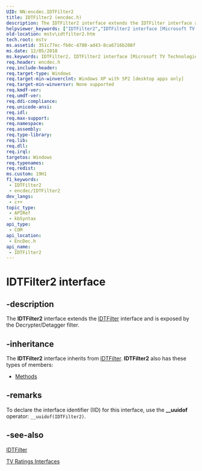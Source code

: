 ```yaml
---
UID: NN:encdec.IDTFilter2
title: IDTFilter2 (encdec.h)
description: The IDTFilter2 interface extends the IDTFilter interface and is exposed by the Decrypter/Detagger filter.
helpviewer_keywords: ["IDTFilter2","IDTFilter2 interface [Microsoft TV Technologies]","IDTFilter2 interface [Microsoft TV Technologies]","described","IDTFilter2Interface","encdec/IDTFilter2","mstv.idtfilter2"]
old-location: mstv\idtfilter2.htm
tech.root: mstv
ms.assetid: 351c77ec-fb0c-4780-ad43-8ca6716b208f
ms.date: 12/05/2018
ms.keywords: IDTFilter2, IDTFilter2 interface [Microsoft TV Technologies], IDTFilter2 interface [Microsoft TV Technologies],described, IDTFilter2Interface, encdec/IDTFilter2, mstv.idtfilter2
req.header: encdec.h
req.include-header: 
req.target-type: Windows
req.target-min-winverclnt: Windows XP with SP2 [desktop apps only]
req.target-min-winversvr: None supported
req.kmdf-ver: 
req.umdf-ver: 
req.ddi-compliance: 
req.unicode-ansi: 
req.idl: 
req.max-support: 
req.namespace: 
req.assembly: 
req.type-library: 
req.lib: 
req.dll: 
req.irql: 
targetos: Windows
req.typenames: 
req.redist: 
ms.custom: 19H1
f1_keywords:
 - IDTFilter2
 - encdec/IDTFilter2
dev_langs:
 - c++
topic_type:
 - APIRef
 - kbSyntax
api_type:
 - COM
api_location:
 - EncDec.h
api_name:
 - IDTFilter2
---
```


# IDTFilter2 interface


## -description

The <b>IDTFilter2</b> interface extends the <a href="/previous-versions/windows/desktop/api/encdec/nn-encdec-idtfilter">IDTFilter</a> interface and is exposed by the Decrypter/Detagger filter.

## -inheritance

The <b>IDTFilter2</b> interface inherits from <a href="/previous-versions/windows/desktop/api/encdec/nn-encdec-idtfilter">IDTFilter</a>. <b>IDTFilter2</b> also has these types of members:
<ul>
<li><a href="https://docs.microsoft.com/">Methods</a></li>
</ul>

## -remarks

To declare the interface identifier (IID) for this interface, use the <b>__uuidof</b> operator: <code>__uuidof(IDTFilter2)</code>.

## -see-also

<a href="/previous-versions/windows/desktop/api/encdec/nn-encdec-idtfilter">IDTFilter</a>



<a href="/previous-versions/windows/desktop/mstv/tv-ratings-interfaces">TV Ratings Interfaces</a>

